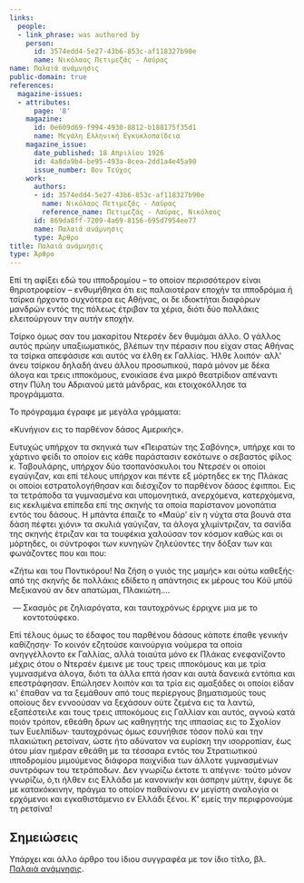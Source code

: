 ```yaml
---
links:
  people:
  - link_phrase: was authored by
    person:
      id: 3574edd4-5e27-43b6-853c-af118327b90e
      name: Νικόλαος Πετιμεζάς - Λαύρας
name: Παλαιά ανάμνησις
public-domain: true
references:
  magazine-issues:
  - attributes:
      page: '8'
    magazine:
      id: 0e609d69-f994-4930-8812-b188175f35d1
      name: Μεγάλη Ελληνική Εγκυκλοπαίδεια
    magazine_issue:
      date_published: 18 Απριλίου 1926
      id: 4a8da9b4-be95-493a-8cea-2dd1a4e45a90
      issue_number: 8ον Τεύχος
    work:
      authors:
      - id: 3574edd4-5e27-43b6-853c-af118327b90e
        name: Νικόλαος Πετιμεζάς - Λαύρας
        reference_name: Πετιμεζάς - Λαύρας, Νικόλαος
      id: 869da8ff-7209-4a69-8156-695d7954ee77
      name: Παλαιά ανάμνησις
      type: Άρθρο
title: Παλαιά ανάμνησις
type: Άρθρο
---
```


<main class="content" itemprop="text">
<p>Επί τη αφίξει εδώ του ιπποδρομίου &ndash; το οποίον περισσότερον είναι θηριοτροφείον &ndash; ενθυμήθηκα ότι εις
παλαιοτέραν εποχήν τα ιπποδρόμια ή τσίρκα ήρχοντο συχνότερα εις Αθήνας, οι δε ιδιοκτήται διαφόρων μανδρών εντός της
πόλεως έτριβαν τα χέρια, διότι δύο πολλάκις ελειτούργουν την αυτήν εποχήν.</p>

<p>Τσίρκο όμως σαν του μακαρίτου Ντερσέν δεν θυμάμαι άλλο. Ο γάλλος αυτός πρώην υπαξιωματικός, βλέπων την πέρασιν που είχαν
στας Αθήνας τα τσίρκα απεφάσισε και αυτός να έλθη εκ Γαλλίας. Ήλθε λοιπόν· αλλ' άνευ τσίρκου δηλαδή άνευ άλλου
προσωπικού, παρά μόνον με δέκα άλογα και τρεις ιπποκόμους, ενοικίασε ένα μικρό θεατρίδιον απέναντι στην Πύλη του
Αδριανού μετά μάνδρας, και ετοιχοκόλλησε τα προγράμματα.</p>

<p>Το πρόγραμμα έγραφε με μεγάλα γράμματα:</p>

<p>«Κυνήγιον εις το παρθένον δάσος Αμερικής».</p>

<p>Ευτυχώς υπήρχον τα σκηνικά των «Πειρατών της Σαβόνης», υπήρχε και το χάρτινο φείδι το οποίον εις κάθε παράστασιν
εσκότωνε ο σεβαστός φίλος κ. Ταβουλάρης, υπήρχον δύο τσοπανόσκυλοι του Ντερσέν οι οποίοι εγαύγιζαν, και επί τέλους
υπήρχον και πέντε εξ μόρτηδες εκ της Πλάκας οι οποίοι εστρατολογήθησαν και διέσχιζον το παρθένον δάσος έφιπποι. Εις τα
τετράποδα τα γυμνασμένα και υπομονητικά, ανερχόμενα, κατερχόμενα, εις κεκλιμένα επίπεδα επί της σκηνής τα οποία
παρίστανον μονοπάτια εντός του δάσους. Η μπάντα έπαιζε το «Μαύρ' είν η νύχτα στα βουνά στα δάση πέφτει χιόνι» τα σκυλιά
γαύγιζαν, τα άλογα χλιμίντριζαν, τα σανίδα της σκηνής έτριζαν και τα τουφέκια χαλούσαν τον κόσμον καθώς και οι μόρτηδες,
οι σύντροφοι των κυνηγών ζηλεύοντες την δόξαν των και φωνάζοντες που και που:</p>

<p>«Ζήτω και του Ποντικόρου! Να ζήση ο γυιός της μαμής» και ούτω καθεξής· από της σκηνής δε πολλάκις εδίδετο η απάντησις εκ
μέρους του Κόϋ μπόϋ Μεξικανού αν δεν απατώμαι, Πλακιώτη....</p>

<ol style="list-style-type: '&mdash; '">
  <li>Σκασμός ρε ζηλιαρόγατα, και ταυτοχρόνως έρριχνε μια με το κοντοτούφεκο.</li>
</ol>

<p>Επί τέλους όμως το έδαφος του παρθένου δάσους κάποτε έπαθε γενικήν καθίζησην· Το κοινόν εζητούσε καινούργια νούμερα τα
οποία ανηγγέλλοντο εκ Γαλλίας, αλλά τοιαύτα μόνο εκ Πλάκας ενεφανίζοντο μέχρις ότου ο Ντερσέν έμεινε με τους τρεις
ιπποκόμους και με τρία γυμνασμένα άλογα, διότι τα άλλα επτά ήσαν και αυτά δανεικά εντόπια και επεστράφησαν. Επώλησεν
λοιπόν και τα τρία εις αμαξάδες οι οποίοι είδαν κι' έπαθαν να τα ξεμάθουν από τους περίεργους βηματισμούς τους οποίους
δεν εννοούσαν να ξεχάσουν ούτε ζεμένα εις τα λαντώ, εξαπέστειλε και τους τρεις ιπποκόμους εις Γαλλίαν και αυτός, αγνοώ
κατά ποιόν τρόπον, εθεάθη δρων ως καθηγητής της ιππασίας εις το Σχολίον των Ευελπίδων· ταυτοχρόνως όμως εσυνήθισε τόσον
πολύ και την πλακιώτικη ρετσίναν, ώστε ήτο αδύνατον να ευρίσκη την ισορροπίαν, έως ότου μίαν ημέραν εθεάθη με τα τέσσαρα
εντός του Στρατιωτικού ιπποδρομίου μιμούμενος διάφορα παιχνίδια των άλλοτε γυμνασμένων συντρόφων του τετράποδων. Δεν
γνωρίζω έκτοτε τι απέγινε· τούτο μόνον γνωρίζω, ό,τι ήλθεν εις Ελλάδα με κανονικήν και άσπρην μύτην, έφυγε δε με
κατακόκκινην, πράγμα το οποίον παθαίνονυ εν μεγίστη αναλογία οι ερχόμενοι και εγκαθιστάμενιο εν Ελλάδι ξένοι. Κ' εμείς
την περιφρονούμε τη ρετσίνα!</p>
</main>
<section class="notes">
<h2>Σημειώσεις</h2>

<p>Υπάρχει και άλλο άρθρο του ίδιου συγγραφέα με τον ίδιο τίτλο, βλ.
<a href="/works/463a5da2-9d09-4ab0-a3c7-56b3b9615c9f/?Παλαιά ανάμνησις">Παλαιά ανάμνησις</a>.</p>
</section>
